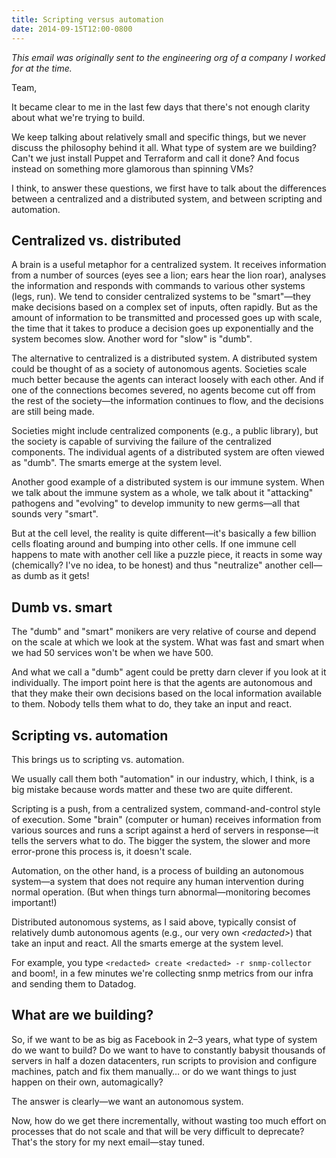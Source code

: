 ```yaml
---
title: Scripting versus automation
date: 2014-09-15T12:00-0800
---
```

_This email was originally sent to the engineering org of a company I worked for at the time._

Team,

It became clear to me in the last few days that there's not enough clarity about what we're trying to build.

We keep talking about relatively small and specific things, but we never discuss the philosophy behind it all. What type of system are we building? Can't we just install Puppet and Terraform and call it done? And focus instead on something more glamorous than spinning VMs?

I think, to answer these questions, we first have to talk about the differences between a centralized and a distributed system, and between scripting and automation.

## Centralized vs. distributed
A brain is a useful metaphor for a centralized system. It receives information from a number of sources (eyes see a lion; ears hear the lion roar), analyses the information and responds with commands to various other systems (legs, run). We tend to consider centralized systems to be "smart"—they make decisions based on a complex set of inputs, often rapidly. But as the amount of information to be transmitted and processed goes up with scale, the time that it takes to produce a decision goes up exponentially and the system becomes slow. Another word for "slow" is "dumb".

The alternative to centralized is a distributed system. A distributed system could be thought of as a society of autonomous agents. Societies scale much better because the agents can interact loosely with each other. And if one of the connections becomes severed, no agents become cut off from the rest of the society—the information continues to flow, and the decisions are still being made.

Societies might include centralized components (e.g., a public library), but the society is capable of surviving the failure of the centralized components. The individual agents of a distributed system are often viewed as "dumb". The smarts emerge at the system level.

Another good example of a distributed system is our immune system. When we talk about the immune system as a whole, we talk about it "attacking" pathogens and "evolving" to develop immunity to new germs—all that sounds very "smart".

But at the cell level, the reality is quite different—it's basically a few billion cells floating around and bumping into other cells. If one immune cell happens to mate with another cell like a puzzle piece, it reacts in some way (chemically? I've no idea, to be honest) and thus "neutralize" another cell—as dumb as it gets!

## Dumb vs. smart
The "dumb" and "smart" monikers are very relative of course and depend on the scale at which we look at the system. What was fast and smart when we had 50 services won't be when we have 500.

And what we call a "dumb" agent could be pretty darn clever if you look at it individually. The import point here is that the agents are autonomous and that they make their own decisions based on the local information available to them. Nobody tells them what to do, they take an input and react.

## Scripting vs. automation
This brings us to scripting vs. automation.

We usually call them both "automation" in our industry, which, I think, is a big mistake because words matter and these two are quite different.

Scripting is a push, from a centralized system, command-and-control style of execution. Some "brain" (computer or human) receives information from various sources and runs a script against a herd of servers in response—it tells the servers what to do. The bigger the system, the slower and more error-prone this process is, it doesn't scale. 

Automation, on the other hand, is a process of building an autonomous system—a system that does not require any human intervention during normal operation. (But when things turn abnormal—monitoring becomes important!)

Distributed autonomous systems, as I said above, typically consist of relatively dumb autonomous agents (e.g., our very own _\<redacted\>_) that take an input and react. All the smarts emerge at the system level.

For example, you type `<redacted> create <redacted> -r snmp-collector` and boom!, in a few minutes we're collecting snmp metrics from our infra and sending them to Datadog.

## What are we building?
So, if we want to be as big as Facebook in 2–3 years, what type of system do we want to build? Do we want to have to constantly babysit thousands of servers in half a dozen datacenters, run scripts to provision and configure machines, patch and fix them manually… or do we want things to just happen on their own, automagically?

The answer is clearly—we want an autonomous system.

Now, how do we get there incrementally, without wasting too much effort on processes that do not scale and that will be very difficult to deprecate? That's the story for my next email—stay tuned.